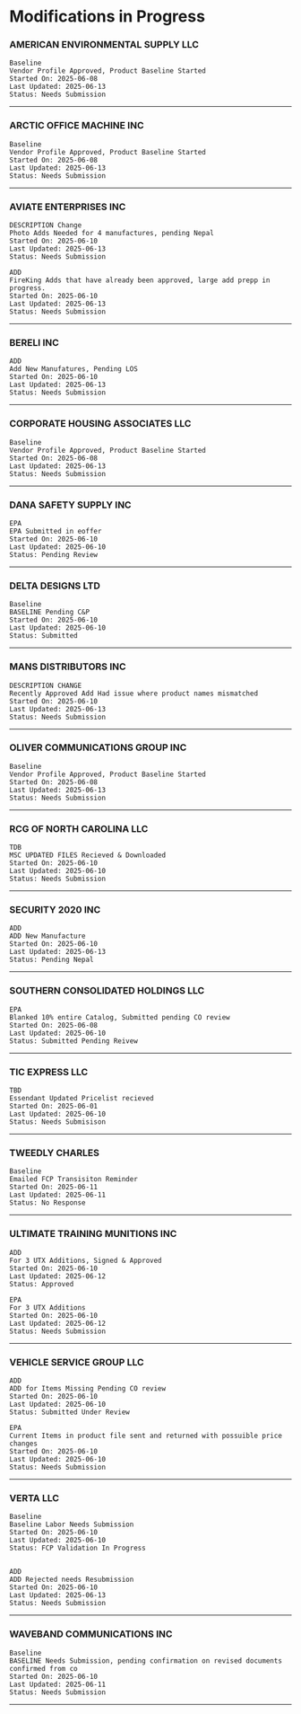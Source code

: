# Modifications in Progress

### AMERICAN ENVIRONMENTAL SUPPLY LLC
```code
Baseline 
Vendor Profile Approved, Product Baseline Started
Started On: 2025-06-08
Last Updated: 2025-06-13
Status: Needs Submission

```

---
### ARCTIC OFFICE MACHINE INC
```code
Baseline 
Vendor Profile Approved, Product Baseline Started
Started On: 2025-06-08
Last Updated: 2025-06-13
Status: Needs Submission

```

---
### AVIATE ENTERPRISES INC
```code
DESCRIPTION Change
Photo Adds Needed for 4 manufactures, pending Nepal
Started On: 2025-06-10
Last Updated: 2025-06-13
Status: Needs Submission

```


```code
ADD
FireKing Adds that have already been approved, large add prepp in progress. 
Started On: 2025-06-10
Last Updated: 2025-06-13
Status: Needs Submission

```

---
### BERELI INC
```code
ADD 
Add New Manufatures, Pending LOS
Started On: 2025-06-10
Last Updated: 2025-06-13
Status: Needs Submission

```

---
### CORPORATE HOUSING ASSOCIATES LLC
```code
Baseline 
Vendor Profile Approved, Product Baseline Started
Started On: 2025-06-08
Last Updated: 2025-06-13
Status: Needs Submission

```

---
### DANA SAFETY SUPPLY INC
```code
EPA
EPA Submitted in eoffer
Started On: 2025-06-10
Last Updated: 2025-06-10
Status: Pending Review

```

---
### DELTA DESIGNS LTD
```code
Baseline
BASELINE Pending C&P
Started On: 2025-06-10
Last Updated: 2025-06-10
Status: Submitted

```

---
### MANS DISTRIBUTORS INC
```code
DESCRIPTION CHANGE 
Recently Approved Add Had issue where product names mismatched 
Started On: 2025-06-10
Last Updated: 2025-06-13
Status: Needs Submission

```

---
### OLIVER COMMUNICATIONS GROUP INC
```code
Baseline 
Vendor Profile Approved, Product Baseline Started
Started On: 2025-06-08
Last Updated: 2025-06-13
Status: Needs Submission

```

---
### RCG OF NORTH CAROLINA LLC
```code
TDB
MSC UPDATED FILES Recieved & Downloaded
Started On: 2025-06-10
Last Updated: 2025-06-10
Status: Needs Submission

```

---
### SECURITY 2020 INC
```code
ADD
ADD New Manufacture
Started On: 2025-06-10
Last Updated: 2025-06-13
Status: Pending Nepal

```

---
### SOUTHERN CONSOLIDATED HOLDINGS LLC
```code
EPA
Blanked 10% entire Catalog, Submitted pending CO review
Started On: 2025-06-08
Last Updated: 2025-06-10
Status: Submitted Pending Reivew

```

---
### TIC EXPRESS LLC
```code
TBD
Essendant Updated Pricelist recieved 
Started On: 2025-06-01
Last Updated: 2025-06-10
Status: Needs Submisison

```

---
### TWEEDLY CHARLES
```code
Baseline
Emailed FCP Transisiton Reminder
Started On: 2025-06-11
Last Updated: 2025-06-11
Status: No Response

```

---
### ULTIMATE TRAINING MUNITIONS INC
```code
ADD
For 3 UTX Additions, Signed & Approved
Started On: 2025-06-10
Last Updated: 2025-06-12
Status: Approved

```

```code
EPA
For 3 UTX Additions
Started On: 2025-06-10
Last Updated: 2025-06-12
Status: Needs Submission

```

---
### VEHICLE SERVICE GROUP LLC
```code
ADD
ADD for Items Missing Pending CO review
Started On: 2025-06-10
Last Updated: 2025-06-10
Status: Submitted Under Review

```

```code
EPA
Current Items in product file sent and returned with possuible price changes
Started On: 2025-06-10
Last Updated: 2025-06-10
Status: Needs Submission

```

---
### VERTA LLC
```code
Baseline
Baseline Labor Needs Submission 
Started On: 2025-06-10
Last Updated: 2025-06-10
Status: FCP Validation In Progress


```


```code
ADD
ADD Rejected needs Resubmission  
Started On: 2025-06-10
Last Updated: 2025-06-13
Status: Needs Submission

```

---
### WAVEBAND COMMUNICATIONS INC
```code
Baseline
BASELINE Needs Submission, pending confirmation on revised documents confirmed from co
Started On: 2025-06-10
Last Updated: 2025-06-11
Status: Needs Submission

```

---
